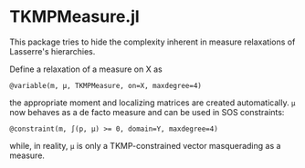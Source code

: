 # TKMPMeasure.jl

This package tries to hide the complexity inherent in measure relaxations of Lasserre's hierarchies.

Define a relaxation of a measure on X as
```
@variable(m, μ, TKMPMeasure, on=X, maxdegree=4)
```
the appropriate moment and localizing matrices are created automatically. `μ` now behaves as a de facto measure and can be used in SOS constraints:
```
@constraint(m, ∫(p, μ) >= 0, domain=Y, maxdegree=4)
```
while, in reality, `μ` is only a TKMP-constrained vector masquerading as a measure.